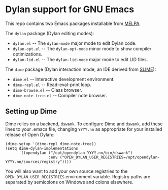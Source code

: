 # Dylan support for GNU Emacs

This repo contains two Emacs packages installable from
[MELPA](https://melpa.org/).

The `dylan` package (Dylan editing modes):

* `dylan.el` -- The `dylan-mode` major mode to edit Dylan code.
* `dylan-opt.el` -- The `dylan-opt-mode` minor mode to show compiler
  optimizations.
* `dylan-lid.el` -- The `dylan-lid-mode` major mode to edit LID files.

The `dime` package (Dylan interaction mode, an IDE derived from
[SLIME](https://common-lisp.net/project/slime/)):

* `dime.el` -- Interactive development environment.
* `dime-repl.el` -- Read-eval-print loop.
* `dime-browse.el` -- Class browser.
* `dime-note-tree.el` -- Compiler note browser.

## Setting up Dime

Dime relies on a backend, `dswank`. To configure Dime and `dswank`,
add these lines to your .emacs file, changing `YYYY.nn` as appropriate
for your installed release of Open Dylan::

    (dime-setup '(dime-repl dime-note-tree))
    (setq dime-dylan-implementations
          '((opendylan ("/opt/opendylan-YYYY.nn/bin/dswank")
                       :env ("OPEN_DYLAN_USER_REGISTRIES=/opt/opendylan-YYYY.nn/sources/registry"))))

You will also want to add your own source registries to the
`OPEN_DYLAN_USER_REGISTRIES` environment variable. Registry paths are
separated by semicolons on Windows and colons elsewhere.
